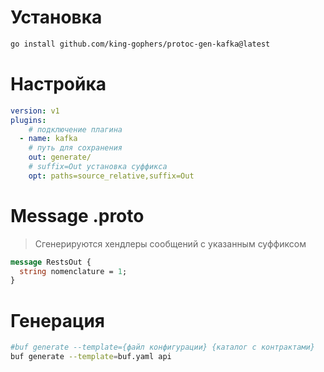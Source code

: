 # Установка

```bash
go install github.com/king-gophers/protoc-gen-kafka@latest
```

# Настройка
```yaml
version: v1
plugins:
    # подключение плагина
  - name: kafka
    # путь для сохранения
    out: generate/
    # suffix=Out установка суффикса
    opt: paths=source_relative,suffix=Out
```


# Message .proto
> Сгенерируются хендлеры сообщений с указанным суффиксом

```protobuf
message RestsOut {
  string nomenclature = 1;
}
```

# Генерация
```bash
#buf generate --template={файл конфигурации} {каталог с контрактами}
buf generate --template=buf.yaml api
```
